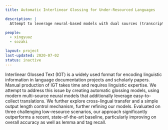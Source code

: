 ```yaml
---
title: Automatic Interlinear Glossing for Under-Resourced Languages

description: |
  Attempt to leverage neural-based models with dual sources (transcription and translation) to create a hard-to-obtain gloss from an easy-to-obtain parallel corpus.

people:
  - xingyuaz
  - sozaki

layout: project
last-updated: 2020-07-02
status: inactive
---
```


Interlinear Glossed Text (IGT) is a widely used format for encoding linguistic information in language documentation projects and scholarly papers. Manual production of IGT takes time and requires linguistic expertise. We attempt to address this issue by creating automatic glossing models, using modern multi-source neural models that additionally leverage easy-to-collect translations. We further explore cross-lingual transfer and a simple output length control mechanism, further refining our models. Evaluated on three challenging low-resource scenarios, our approach significantly outperforms a recent, state-of-the-art baseline, particularly improving on overall accuracy as well as lemma and tag recall.
